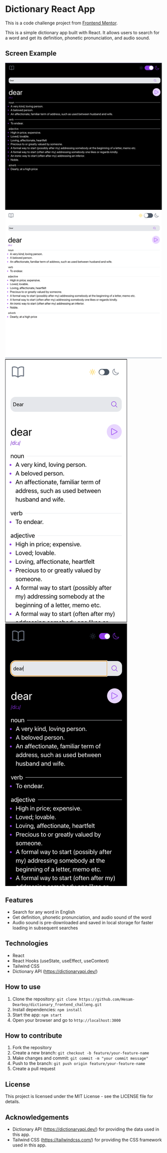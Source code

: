 # Dictionary React App

This is a code challenge project from [Frontend Mentor](https://www.frontendmentor.io/).

This is a simple dictionary app built with React. It allows users to search for a word and get its definition, phonetic pronunciation, and audio sound.


## Screen Example
![Dictionary App Screenshot](./public/Screen%20Shot%202023-03-09%20at%2011.42.47%20PM.png)
![Dictionary App Screenshot](./public/Screen%20Shot%202023-03-09%20at%2011.43.06%20PM.png)
![Dictionary App Screenshot](./public/Screen%20Shot%202023-03-09%20at%2011.43.30%20PM.png)
![Dictionary App Screenshot](./public/Screen%20Shot%202023-03-09%20at%2011.43.51%20PM.png)



## Features

- Search for any word in English
- Get definition, phonetic pronunciation, and audio sound of the word
- Audio sound is pre-downloaded and saved in local storage for faster loading in subsequent searches

## Technologies

- React
- React Hooks (useState, useEffect, useContext)
- Tailwind CSS
- Dictionary API (https://dictionaryapi.dev/)

## How to use

1. Clone the repository: `git clone https://github.com/Hesam-Dearboy/dictionary_frontend_challeng.git`
2. Install dependencies: `npm install`
3. Start the app: `npm start`
4. Open your browser and go to `http://localhost:3000`

## How to contribute

1. Fork the repository
2. Create a new branch: `git checkout -b feature/your-feature-name`
3. Make changes and commit: `git commit -m "your commit message"`
4. Push to the branch: `git push origin feature/your-feature-name`
5. Create a pull request

## License

This project is licensed under the MIT License - see the LICENSE file for details.

## Acknowledgements

- Dictionary API (https://dictionaryapi.dev/) for providing the data used in this app.
- Tailwind CSS (https://tailwindcss.com/) for providing the CSS framework used in this app.